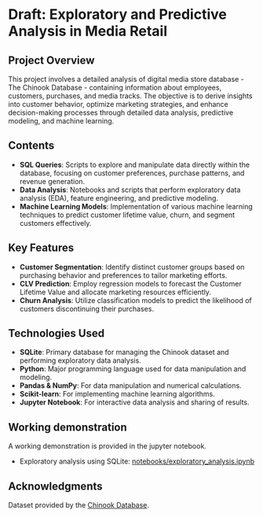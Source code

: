 # Draft: Exploratory and Predictive Analysis in Media Retail

## Project Overview
This project involves a detailed analysis of digital media store database - The Chinook Database - containing information about employees, customers, purchases, and media tracks. The objective is to derive insights into customer behavior, optimize marketing strategies, and enhance decision-making processes through detailed data analysis, predictive modeling, and machine learning.

## Contents
- **SQL Queries**: Scripts to explore and manipulate data directly within the database, focusing on customer preferences, purchase patterns, and revenue generation.
- **Data Analysis**: Notebooks and scripts that perform exploratory data analysis (EDA), feature engineering, and predictive modeling.
- **Machine Learning Models**: Implementation of various machine learning techniques to predict customer lifetime value, churn, and segment customers effectively.

## Key Features
- **Customer Segmentation**: Identify distinct customer groups based on purchasing behavior and preferences to tailor marketing efforts.
- **CLV Prediction**: Employ regression models to forecast the Customer Lifetime Value and allocate marketing resources efficiently.
- **Churn Analysis**: Utilize classification models to predict the likelihood of customers discontinuing their purchases.

## Technologies Used
- **SQLite**: Primary database for managing the Chinook dataset and performing exploratory data analysis.
- **Python**: Major programming language used for data manipulation and modeling.
- **Pandas & NumPy**: For data manipulation and numerical calculations.
- **Scikit-learn**: For implementing machine learning algorithms.
- **Jupyter Notebook**: For interactive data analysis and sharing of results.

## Working demonstration
A working demonstration is provided in the jupyter notebook.
- Exploratory analysis using SQLite: [notebooks/exploratory_analysis.ipynb](https://github.com/ankitskr/Media-Retail-Analytics/blob/main/notebooks/exploratory_analysis.ipynb)


## Acknowledgments
Dataset provided by the [Chinook Database](https://github.com/lerocha/chinook-database).